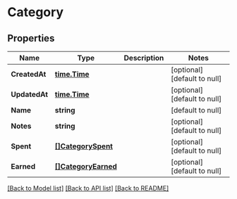 # Category

## Properties
Name | Type | Description | Notes
------------ | ------------- | ------------- | -------------
**CreatedAt** | [**time.Time**](time.Time.md) |  | [optional] [default to null]
**UpdatedAt** | [**time.Time**](time.Time.md) |  | [optional] [default to null]
**Name** | **string** |  | [default to null]
**Notes** | **string** |  | [optional] [default to null]
**Spent** | [**[]CategorySpent**](CategorySpent.md) |  | [optional] [default to null]
**Earned** | [**[]CategoryEarned**](CategoryEarned.md) |  | [optional] [default to null]

[[Back to Model list]](../README.md#documentation-for-models) [[Back to API list]](../README.md#documentation-for-api-endpoints) [[Back to README]](../README.md)

